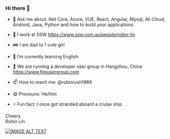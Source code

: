### Hi there 👋

* 💬 Ask me about .Net Core, Azure, VUE, React, Angular, Mysql, Ali Cloud, Android, Java, Python and how to build your applications.
* 🔭 I work at SSW https://www.ssw.com.au/people/robin-lin 
* 👪 I am dad to 1 cute girl 
 
* 🌱 I’m currently learning English 
* 👯 We are running a developer user group in Hangzhou, China https://www.fireusergroup.com
* 📫 How to reach me: @robinrush1989  
* 😄 Pronouns: He/him  
* ⚡ Fun fact: I once got stranded aboard a cruise ship

Cheers  
Robin Lin  

[![IMAGE ALT TEXT](http://img.youtube.com/vi/GzdKMVn8avo/0.jpg)](https://www.youtube.com/embed/0gSgpzmbrBM"CameraMaster")
